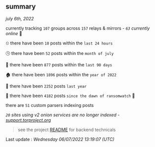 
## summary
_july 6th, 2022_

currently tracking `107` groups across `157` relays & mirrors - _`63` currently online_ 📡

⏲ there have been `10` posts within the `last 24 hours`

🕓 there have been `52` posts within the `month of july`

📅 there have been `877` posts within the `last 90 days`

🏚 there have been `1896` posts within the `year of 2022`

🚀 there have been `2252` posts `last year`

🦕 there have been `4182` posts `since the dawn of ransomwatch` 🐣

there are `51` custom parsers indexing posts

_`20` sites using v2 onion services are no longer indexed - [support.torproject.org](https://support.torproject.org/onionservices/v2-deprecation/)_

> see the project [README](https://github.com/jmousqueton/ransomwatch#readme) for backend technicals



Last update : _Wednesday 06/07/2022 13:19:07 (UTC)_

